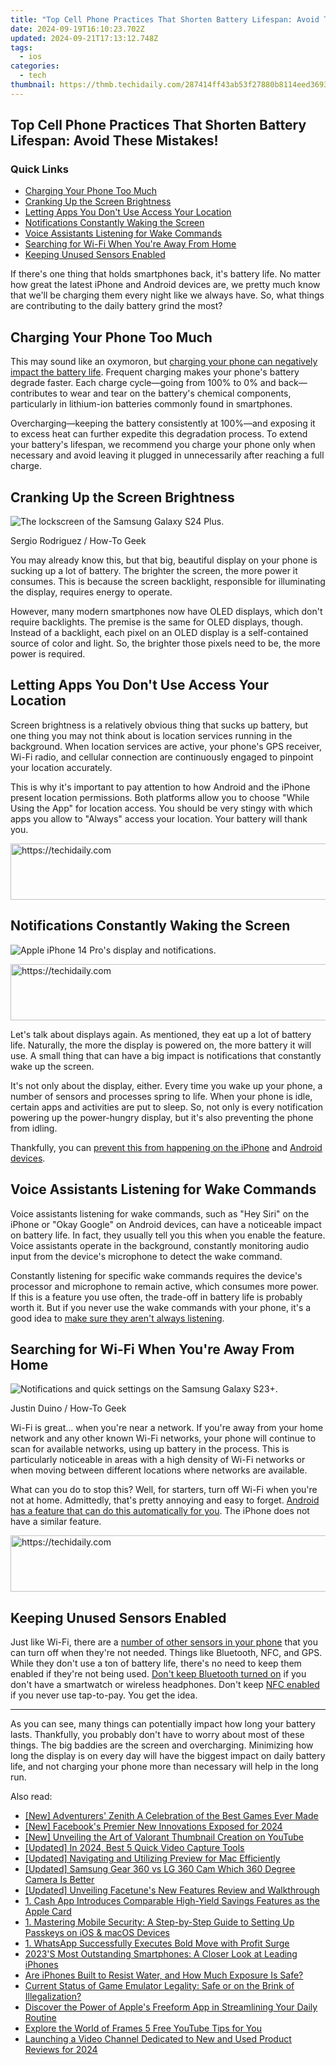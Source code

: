 ```yaml
---
title: "Top Cell Phone Practices That Shorten Battery Lifespan: Avoid These Mistakes!"
date: 2024-09-19T16:10:23.702Z
updated: 2024-09-21T17:13:12.748Z
tags:
  - ios
categories:
  - tech
thumbnail: https://thmb.techidaily.com/287414ff43ab53f27880b8114eed3693184381a70cdfc416ba85990af80f04e8.jpg
---
```


## Top Cell Phone Practices That Shorten Battery Lifespan: Avoid These Mistakes!

### Quick Links

* [Charging Your Phone Too Much](https://android-transfer.techidaily.com/in-2024-5-ways-to-move-contacts-from-oppo-reno-10-pro-5g-to-iphone-131415-drfone-by-drfone-transfer-from-android-transfer-from-android/)
* [Cranking Up the Screen Brightness](https://instagram-video-recordings.techidaily.com/updated-the-ultimate-list-igtv-masterminds-and-maestros-for-2024/)
* [Letting Apps You Don't Use Access Your Location](https://extra-skills.techidaily.com/2024-approved-pre-upgrade-wisdom-a-primer-on-improvement/)
* [Notifications Constantly Waking the Screen](https://twitter-videos.techidaily.com/updated-in-2024-web-wonders-weekly-review/)
* [Voice Assistants Listening for Wake Commands](https://digital-screen-recording.techidaily.com/spectacular-gratis-switch-gaming-tools/)
* [Searching for Wi-Fi When You're Away From Home](https://driver-error.techidaily.com/easy-steps-on-how-to-fetch-newest-driver-software-for-the-hp-envy-20/)
* [Keeping Unused Sensors Enabled](https://youtube-web.techidaily.com/69518351-new-2024-approved-feast-your-eyes-on-9-whole-film-winter-wonders-no-charge/)

 If there's one thing that holds smartphones back, it's battery life. No matter how great the latest iPhone and Android devices are, we pretty much know that we'll be charging them every night like we always have. So, what things are contributing to the daily battery grind the most?

##  Charging Your Phone Too Much

 This may sound like an oxymoron, but [charging your phone can negatively impact the battery life](https://fox-helps.techidaily.com/new-effortless-time-lapse-videos-with-samsung-tech-for-2024/). Frequent charging makes your phone's battery degrade faster. Each charge cycle—going from 100% to 0% and back—contributes to wear and tear on the battery's chemical components, particularly in lithium-ion batteries commonly found in smartphones.

 Overcharging—keeping the battery consistently at 100%—and exposing it to excess heat can further expedite this degradation process. To extend your battery's lifespan, we recommend you charge your phone only when necessary and avoid leaving it plugged in unnecessarily after reaching a full charge.

##  Cranking Up the Screen Brightness

![The lockscreen of the Samsung Galaxy S24 Plus.](https://static1.howtogeekimages.com/wordpress/wp-content/uploads/wm/2024/02/the-lockscreen-of-the-samsung-galaxy-s24-plus-3jpg_53483811827_o.jpg) 

Sergio Rodriguez / How-To Geek

 You may already know this, but that big, beautiful display on your phone is sucking up a lot of battery. The brighter the screen, the more power it consumes. This is because the screen backlight, responsible for illuminating the display, requires energy to operate.

 However, many modern smartphones now have OLED displays, which don't require backlights. The premise is the same for OLED displays, though. Instead of a backlight, each pixel on an OLED display is a self-contained source of color and light. So, the brighter those pixels need to be, the more power is required.

##  Letting Apps You Don't Use Access Your Location

 Screen brightness is a relatively obvious thing that sucks up battery, but one thing you may not think about is location services running in the background. When location services are active, your phone's GPS receiver, Wi-Fi radio, and cellular connection are continuously engaged to pinpoint your location accurately.

 This is why it's important to pay attention to how Android and the iPhone present location permissions. Both platforms allow you to choose "While Using the App" for location access. You should be very stingy with which apps you allow to "Always" access your location. Your battery will thank you.

<!-- affiliate ads begin -->
<a href="https://appsumo.8odi.net/c/5597632/2049383/7443" target="_top" id="2049383">
  <img src="//a.impactradius-go.com/display-ad/7443-2049383" border="0" alt="https://techidaily.com" width="728" height="90"/>
</a>
<img height="0" width="0" src="https://appsumo.8odi.net/i/5597632/2049383/7443" style="position:absolute;visibility:hidden;" border="0" />
<!-- affiliate ads end -->

##  Notifications Constantly Waking the Screen

![Apple iPhone 14 Pro's display and notifications.](https://static1.howtogeekimages.com/wordpress/wp-content/uploads/2023/06/52421159219_1085f0b209_o.jpg) 

<!-- affiliate ads begin -->
<a href="https://appsumo.8odi.net/c/5597632/2082539/7443" target="_top" id="2082539">
  <img src="//a.impactradius-go.com/display-ad/7443-2082539" border="0" alt="https://techidaily.com" width="728" height="90"/>
</a>
<img height="0" width="0" src="https://appsumo.8odi.net/i/5597632/2082539/7443" style="position:absolute;visibility:hidden;" border="0" />
<!-- affiliate ads end -->

 Let's talk about displays again. As mentioned, they eat up a lot of battery life. Naturally, the more the display is powered on, the more battery it will use. A small thing that can have a big impact is notifications that constantly wake up the screen.

 It's not only about the display, either. Every time you wake up your phone, a number of sensors and processes spring to life. When your phone is idle, certain apps and activities are put to sleep. So, not only is every notification powering up the power-hungry display, but it's also preventing the phone from idling.

 Thankfully, you can [prevent this from happening on the iPhone](https://activate-lock.techidaily.com/in-2024-how-to-remove-activation-lock-on-the-iphone-11-without-previous-owner-by-drfone-ios/) and [Android devices](https://instagram-videos.techidaily.com/new-instagrams-hottest-25-minds-in-the-digital-age/).

##  Voice Assistants Listening for Wake Commands

 Voice assistants listening for wake commands, such as "Hey Siri" on the iPhone or "Okay Google" on Android devices, can have a noticeable impact on battery life. In fact, they usually tell you this when you enable the feature. Voice assistants operate in the background, constantly monitoring audio input from the device's microphone to detect the wake command.

 Constantly listening for specific wake commands requires the device's processor and microphone to remain active, which consumes more power. If this is a feature you use often, the trade-off in battery life is probably worth it. But if you never use the wake commands with your phone, it's a good idea to [make sure they aren't always listening](https://facebook-video-recording.techidaily.com/clear-and-compelling-1080p-streaming-on-the-social-network/).

##  Searching for Wi-Fi When You're Away From Home

![Notifications and quick settings on the Samsung Galaxy S23+.](https://static1.howtogeekimages.com/wordpress/wp-content/uploads/2024/04/52709294324_62743ec6e5_o.jpg) 

Justin Duino / How-To Geek

 Wi-Fi is great... when you're near a network. If you're away from your home network and any other known Wi-Fi networks, your phone will continue to scan for available networks, using up battery in the process. This is particularly noticeable in areas with a high density of Wi-Fi networks or when moving between different locations where networks are available.

 What can you do to stop this? Well, for starters, turn off Wi-Fi when you're not at home. Admittedly, that's pretty annoying and easy to forget. [Android has a feature that can do this automatically for you](https://youtube-clips.techidaily.com/sourav-joshis-strategy-for-youtube-earning-in-the-year-2024/). The iPhone does not have a similar feature.

<!-- affiliate ads begin -->
<a href="https://appsumo.8odi.net/c/5597632/2144277/7443" target="_top" id="2144277">
  <img src="//a.impactradius-go.com/display-ad/7443-2144277" border="0" alt="https://techidaily.com" width="600" height="90"/>
</a>
<img height="0" width="0" src="https://appsumo.8odi.net/i/5597632/2144277/7443" style="position:absolute;visibility:hidden;" border="0" />
<!-- affiliate ads end -->

##  Keeping Unused Sensors Enabled

 Just like Wi-Fi, there are a [number of other sensors in your phone](https://youtube-stream.techidaily.com/new-game-masters-top-ten-female-gaming-influencers/) that you can turn off when they're not needed. Things like Bluetooth, NFC, and GPS. While they don't use a ton of battery life, there's no need to keep them enabled if they're not being used. [Don't keep Bluetooth turned on](https://easy-unlock-android.techidaily.com/in-2024-can-i-bypass-a-forgotten-phone-password-of-oppo-find-x6-by-drfone-android/) if you don't have a smartwatch or wireless headphones. Don't keep [NFC enabled](https://tech-renaissance.techidaily.com/troubleshooting-speaker-malfunctions-in-microsoft-presentations/) if you never use tap-to-pay. You get the idea.

---

 As you can see, many things can potentially impact how long your battery lasts. Thankfully, you probably don't have to worry about most of these things. The big baddies are the screen and overcharging. Minimizing how long the display is on every day will have the biggest impact on daily battery life, and not charging your phone more than necessary will help in the long run.

<ins class="adsbygoogle"
     style="display:block"
     data-ad-format="autorelaxed"
     data-ad-client="ca-pub-7571918770474297"
     data-ad-slot="1223367746"></ins>

<ins class="adsbygoogle"
     style="display:block"
     data-ad-client="ca-pub-7571918770474297"
     data-ad-slot="8358498916"
     data-ad-format="auto"
     data-full-width-responsive="true"></ins>

<span class="atpl-alsoreadstyle">Also read:</span>
<div><ul>
<li><a href="https://screen-sharing-recording.techidaily.com/new-adventurers-zenith-a-celebration-of-the-best-games-ever-made/"><u>[New] Adventurers' Zenith A Celebration of the Best Games Ever Made</u></a></li>
<li><a href="https://facebook-videos.techidaily.com/new-facebooks-premier-new-innovations-exposed-for-2024/"><u>[New] Facebook's Premier New Innovations Exposed for 2024</u></a></li>
<li><a href="https://youtube-tips.techidaily.com/nveiling-the-art-of-valorant-thumbnail-creation-on-youtube/"><u>[New] Unveiling the Art of Valorant Thumbnail Creation on YouTube</u></a></li>
<li><a href="https://screen-video-capture.techidaily.com/updated-in-2024-best-5-quick-video-capture-tools/"><u>[Updated] In 2024, Best 5 Quick Video Capture Tools</u></a></li>
<li><a href="https://extra-support.techidaily.com/updated-navigating-and-utilizing-preview-for-mac-efficiently/"><u>[Updated] Navigating and Utilizing Preview for Mac Efficiently</u></a></li>
<li><a href="https://extra-support.techidaily.com/updated-samsung-gear-360-vs-lg-360-cam-which-360-degree-camera-is-better/"><u>[Updated] Samsung Gear 360 vs LG 360 Cam Which 360 Degree Camera Is Better</u></a></li>
<li><a href="https://some-approaches.techidaily.com/updated-unveiling-facetunes-new-features-review-and-walkthrough/"><u>[Updated] Unveiling Facetune's New Features Review and Walkthrough</u></a></li>
<li><a href="https://os-tips.techidaily.com/1-cash-app-introduces-comparable-high-yield-savings-features-as-the-apple-card/"><u>1. Cash App Introduces Comparable High-Yield Savings Features as the Apple Card</u></a></li>
<li><a href="https://os-tips.techidaily.com/1-mastering-mobile-security-a-step-by-step-guide-to-setting-up-passkeys-on-ios-and-macos-devices/"><u>1. Mastering Mobile Security: A Step-by-Step Guide to Setting Up Passkeys on iOS & macOS Devices</u></a></li>
<li><a href="https://os-tips.techidaily.com/1-whatsapp-successfully-executes-bold-move-with-profit-surge/"><u>1. WhatsApp Successfully Executes Bold Move with Profit Surge</u></a></li>
<li><a href="https://os-tips.techidaily.com/2023s-most-outstanding-smartphones-a-closer-look-at-leading-iphones/"><u>2023'S Most Outstanding Smartphones: A Closer Look at Leading iPhones</u></a></li>
<li><a href="https://os-tips.techidaily.com/are-iphones-built-to-resist-water-and-how-much-exposure-is-safe/"><u>Are iPhones Built to Resist Water, and How Much Exposure Is Safe?</u></a></li>
<li><a href="https://os-tips.techidaily.com/current-status-of-game-emulator-legality-safe-or-on-the-brink-of-illegalization/"><u>Current Status of Game Emulator Legality: Safe or on the Brink of Illegalization?</u></a></li>
<li><a href="https://os-tips.techidaily.com/discover-the-power-of-apples-freeform-app-in-streamlining-your-daily-routine/"><u>Discover the Power of Apple's Freeform App in Streamlining Your Daily Routine</u></a></li>
<li><a href="https://youtube-clips.techidaily.com/explore-the-world-of-frames-5-free-youtube-tips-for-you/"><u>Explore the World of Frames 5 Free YouTube Tips for You</u></a></li>
<li><a href="https://extra-skills.techidaily.com/launching-a-video-channel-dedicated-to-new-and-used-product-reviews-for-2024/"><u>Launching a Video Channel Dedicated to New and Used Product Reviews for 2024</u></a></li>
</ul></div>

